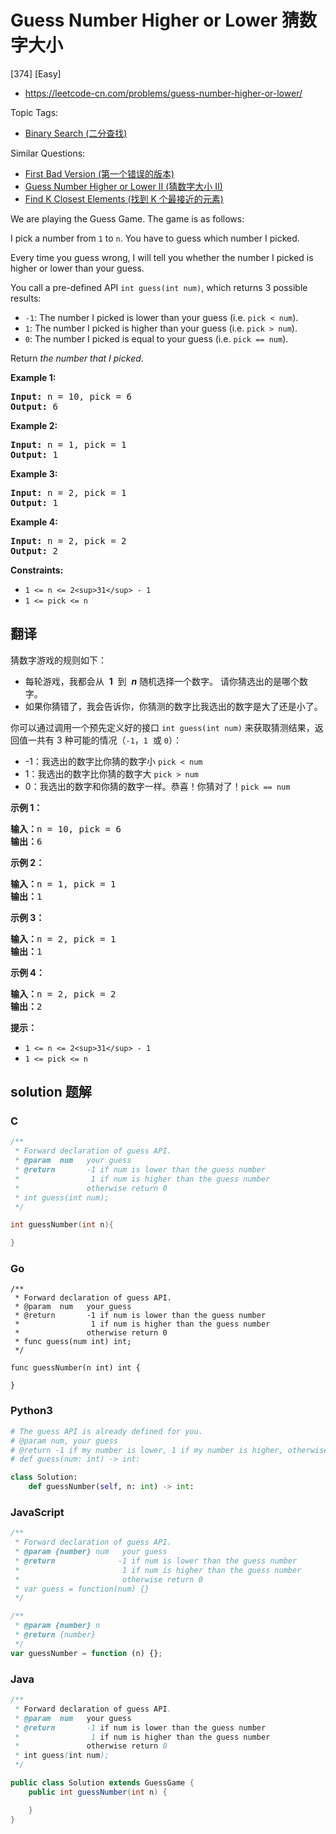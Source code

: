# Guess Number Higher or Lower 猜数字大小

[374] [Easy]

- https://leetcode-cn.com/problems/guess-number-higher-or-lower/

Topic Tags:

- [Binary Search (二分查找)](https://leetcode-cn.com/tag/binary-search/)

Similar Questions:

- [First Bad Version (第一个错误的版本)](https://leetcode-cn.com/problems/first-bad-version/)
- [Guess Number Higher or Lower II (猜数字大小 II)](https://leetcode-cn.com/problems/guess-number-higher-or-lower-ii/)
- [Find K Closest Elements (找到 K 个最接近的元素)](https://leetcode-cn.com/problems/find-k-closest-elements/)

We are playing the Guess Game. The game is as follows:

I pick a number from `1` to `n`. You have to guess which number I picked.

Every time you guess wrong, I will tell you whether the number I picked is higher or lower than your guess.

You call a pre-defined API `int guess(int num)`, which returns 3 possible results:

- `-1`: The number I picked is lower than your guess (i.e. `pick < num`).
- `1`: The number I picked is higher than your guess (i.e. `pick > num`).
- `0`: The number I picked is equal to your guess (i.e. `pick == num`).

Return _the number that I picked_.

**Example 1:**

<pre><strong>Input:</strong> n = 10, pick = 6
<strong>Output:</strong> 6
</pre>

**Example 2:**

<pre><strong>Input:</strong> n = 1, pick = 1
<strong>Output:</strong> 1
</pre>

**Example 3:**

<pre><strong>Input:</strong> n = 2, pick = 1
<strong>Output:</strong> 1
</pre>

**Example 4:**

<pre><strong>Input:</strong> n = 2, pick = 2
<strong>Output:</strong> 2
</pre>

**Constraints:**

- `1 <= n <= 2<sup>31</sup> - 1`
- `1 <= pick <= n`

## 翻译

猜数字游戏的规则如下：

- 每轮游戏，我都会从  **1**  到  ***n*** 随机选择一个数字。 请你猜选出的是哪个数字。
- 如果你猜错了，我会告诉你，你猜测的数字比我选出的数字是大了还是小了。

你可以通过调用一个预先定义好的接口 `int guess(int num)` 来获取猜测结果，返回值一共有 3 种可能的情况（`-1`，`1`  或 `0`）：

- \-1：我选出的数字比你猜的数字小 `pick < num`
- 1：我选出的数字比你猜的数字大 `pick > num`
- 0：我选出的数字和你猜的数字一样。恭喜！你猜对了！`pick == num`

**示例 1：**

<pre><strong>输入：</strong>n = 10, pick = 6
<strong>输出：</strong>6
</pre>

**示例 2：**

<pre><strong>输入：</strong>n = 1, pick = 1
<strong>输出：</strong>1
</pre>

**示例 3：**

<pre><strong>输入：</strong>n = 2, pick = 1
<strong>输出：</strong>1
</pre>

**示例 4：**

<pre><strong>输入：</strong>n = 2, pick = 2
<strong>输出：</strong>2
</pre>

**提示：**

- `1 <= n <= 2<sup>31</sup> - 1`
- `1 <= pick <= n`

## solution 题解

### C

```c
/**
 * Forward declaration of guess API.
 * @param  num   your guess
 * @return 	     -1 if num is lower than the guess number
 *			      1 if num is higher than the guess number
 *               otherwise return 0
 * int guess(int num);
 */

int guessNumber(int n){

}
```

### Go

```golang
/**
 * Forward declaration of guess API.
 * @param  num   your guess
 * @return 	     -1 if num is lower than the guess number
 *			      1 if num is higher than the guess number
 *               otherwise return 0
 * func guess(num int) int;
 */

func guessNumber(n int) int {

}
```

### Python3

```python
# The guess API is already defined for you.
# @param num, your guess
# @return -1 if my number is lower, 1 if my number is higher, otherwise return 0
# def guess(num: int) -> int:

class Solution:
    def guessNumber(self, n: int) -> int:

```

### JavaScript

```javascript
/**
 * Forward declaration of guess API.
 * @param {number} num   your guess
 * @return 	            -1 if num is lower than the guess number
 *			             1 if num is higher than the guess number
 *                       otherwise return 0
 * var guess = function(num) {}
 */

/**
 * @param {number} n
 * @return {number}
 */
var guessNumber = function (n) {};
```

### Java

```java
/**
 * Forward declaration of guess API.
 * @param  num   your guess
 * @return 	     -1 if num is lower than the guess number
 *			      1 if num is higher than the guess number
 *               otherwise return 0
 * int guess(int num);
 */

public class Solution extends GuessGame {
    public int guessNumber(int n) {

    }
}
```
